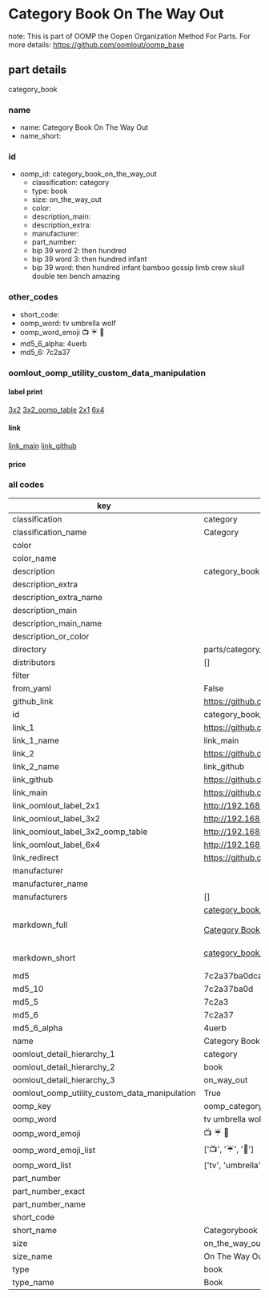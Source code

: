 # Category Book On The Way Out  

note: This is part of OOMP the Oopen Organization Method For Parts. For more details: https://github.com/oomlout/oomp_base

##  part details
  



category_book



### name
* name: Category Book On The Way Out
* name_short: 
### id
* oomp_id: category_book_on_the_way_out
  * classification: category
  * type: book
  * size: on_the_way_out
  * color: 
  * description_main: 
  * description_extra: 
  * manufacturer: 
  * part_number: 
  * bip 39 word 2: then hundred
  * bip 39 word 3: then hundred infant
  * bip 39 word: then hundred infant bamboo gossip limb crew skull double ten bench amazing

### other_codes
* short_code: 
* oomp_word: tv umbrella wolf
* oomp_word_emoji :tv: :umbrella: :wolf:
* md5_6_alpha: 4uerb
* md5_6: 7c2a37






### oomlout_oomp_utility_custom_data_manipulation
#### label print
[3x2](http://192.168.1.245:1112/?label=oomp%204uerb)
[3x2_oomp_table](http://192.168.1.108:1112/?label=oomp%204uerb)
[2x1](http://192.168.1.242:1112/?label=oomp%204uerb)
[6x4](http://192.168.1.55:1112/?label=oomp%204uerb)    

#### link

[link_main](https://github.com/oomlout/oomlout_oomp_version_1_messy/tree/main/parts/category_book_on_the_way_out) [link_github](https://github.com/oomlout/oomlout_oomp_version_1_messy/tree/main/parts/category_book_on_the_way_out)                             

#### price







### all codes 
| key | value |  
| --- | --- |  
| classification | category |  
| classification_name | Category |  
| color |  |  
| color_name |  |  
| description | category_book |  
| description_extra |  |  
| description_extra_name |  |  
| description_main |  |  
| description_main_name |  |  
| description_or_color |   |  
| directory | parts/category_book_on_the_way_out |  
| distributors | [] |  
| filter |  |  
| from_yaml | False |  
| github_link | https://github.com/oomlout/oomlout_oomp_part_src/tree/main/parts/category_book_on_the_way_out |  
| id | category_book_on_the_way_out |  
| link_1 | https://github.com/oomlout/oomlout_oomp_version_1_messy/tree/main/parts/category_book_on_the_way_out |  
| link_1_name | link_main |  
| link_2 | https://github.com/oomlout/oomlout_oomp_version_1_messy/tree/main/parts/category_book_on_the_way_out |  
| link_2_name | link_github |  
| link_github | https://github.com/oomlout/oomlout_oomp_version_1_messy/tree/main/parts/category_book_on_the_way_out |  
| link_main | https://github.com/oomlout/oomlout_oomp_version_1_messy/tree/main/parts/category_book_on_the_way_out |  
| link_oomlout_label_2x1 | http://192.168.1.242:1112/?label=oomp%204uerb |  
| link_oomlout_label_3x2 | http://192.168.1.245:1112/?label=oomp%204uerb |  
| link_oomlout_label_3x2_oomp_table | http://192.168.1.108:1112/?label=oomp%204uerb |  
| link_oomlout_label_6x4 | http://192.168.1.55:1112/?label=oomp%204uerb |  
| link_redirect | https://github.com/oomlout/oomlout_oomp_version_1_messy/tree/main/parts/category_book_on_the_way_out |  
| manufacturer |  |  
| manufacturer_name |  |  
| manufacturers | [] |  
| markdown_full | [category_book_on_the_way_out](none)<br>[](none)<br>[Category Book On The Way Out](none)<br><br> |  
| markdown_short | [category_book_on_the_way_out](none)<br><br> |  
| md5 | 7c2a37ba0dcac66a07327120e69bcf01 |  
| md5_10 | 7c2a37ba0d |  
| md5_5 | 7c2a3 |  
| md5_6 | 7c2a37 |  
| md5_6_alpha | 4uerb |  
| name | Category Book On The Way Out |  
| oomlout_detail_hierarchy_1 | category |  
| oomlout_detail_hierarchy_2 | book |  
| oomlout_detail_hierarchy_3 | on_way_out |  
| oomlout_oomp_utility_custom_data_manipulation | True |  
| oomp_key | oomp_category_book_on_the_way_out |  
| oomp_word | tv umbrella wolf |  
| oomp_word_emoji | :tv: :umbrella: :wolf: |  
| oomp_word_emoji_list | [':tv:', ':umbrella:', ':wolf:'] |  
| oomp_word_list | ['tv', 'umbrella', 'wolf'] |  
| part_number |  |  
| part_number_exact |  |  
| part_number_name |  |  
| short_code |  |  
| short_name | Categorybook |  
| size | on_the_way_out |  
| size_name | On The Way Out |  
| type | book |  
| type_name | Book |  
